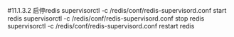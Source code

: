 #11.1.3.2	启停redis
supervisorctl -c /redis/conf/redis-supervisord.conf start redis
supervisorctl -c /redis/conf/redis-supervisord.conf stop redis
supervisorctl -c /redis/conf/redis-supervisord.conf restart redis

